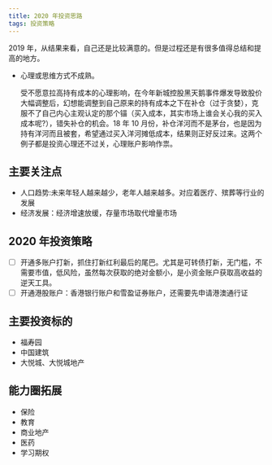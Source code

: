 ```yaml
---
title: 2020 年投资思路
tags: 投资策略
---
```


2019 年，从结果来看，自己还是比较满意的。但是过程还是有很多值得总结和提高的地方。

- 心理或思维方式不成熟。
  
  受不愿意拉高持有成本的心理影响，在今年新城控股黑天鹅事件爆发导致股价大幅调整后，幻想能调整到自己原来的持有成本之下在补仓（过于贪婪），克服不了自己内心主观认定的那个锚（买入成本，其实市场上谁会关心我的买入成本呢?），错失补仓的机会。18 年 10 月份，补仓洋河而不是茅台，也是因为持有洋河而且被套，希望通过买入洋河摊低成本，结果则正好反过来。这两个例子都是投资心理还不过关，心理账户影响作祟。

## 主要关注点

- 人口趋势:未来年轻人越来越少，老年人越来越多。对应着医疗、殡葬等行业的发展
- 经济发展：经济增速放缓，存量市场取代增量市场

## 2020 年投资策略

- [ ] 开通多账户打新，抓住打新红利最后的尾巴。尤其是可转债打新，无门槛，不需要市值，低风险，虽然每次获取的绝对金额小，是小资金账户获取高收益的逆天工具。
- [ ] 开通港股账户：香港银行账户和雪盈证券账户，还需要先申请港澳通行证

## 主要投资标的

- 福寿园
- 中国建筑
- 大悦城、大悦城地产

## 能力圈拓展

- 保险
- 教育
- 商业地产
- 医药
- 学习期权